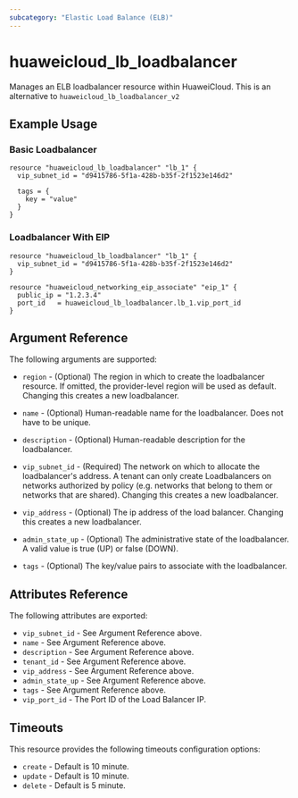 ```yaml
---
subcategory: "Elastic Load Balance (ELB)"
---
```


# huaweicloud\_lb\_loadbalancer

Manages an ELB loadbalancer resource within HuaweiCloud.
This is an alternative to `huaweicloud_lb_loadbalancer_v2`

## Example Usage

### Basic Loadbalancer

```hcl
resource "huaweicloud_lb_loadbalancer" "lb_1" {
  vip_subnet_id = "d9415786-5f1a-428b-b35f-2f1523e146d2"

  tags = {
    key = "value"
  }
}
```

### Loadbalancer With EIP

```hcl
resource "huaweicloud_lb_loadbalancer" "lb_1" {
  vip_subnet_id = "d9415786-5f1a-428b-b35f-2f1523e146d2"
}

resource "huaweicloud_networking_eip_associate" "eip_1" {
  public_ip = "1.2.3.4"
  port_id   = huaweicloud_lb_loadbalancer.lb_1.vip_port_id
}
```

## Argument Reference

The following arguments are supported:

* `region` - (Optional) The region in which to create the loadbalancer resource.
    If omitted, the provider-level region will be used as default.
    Changing this creates a new loadbalancer.

* `name` - (Optional) Human-readable name for the loadbalancer. Does not have
    to be unique.

* `description` - (Optional) Human-readable description for the loadbalancer.

* `vip_subnet_id` - (Required) The network on which to allocate the
    loadbalancer's address. A tenant can only create Loadbalancers on networks
    authorized by policy (e.g. networks that belong to them or networks that
    are shared).  Changing this creates a new loadbalancer.

* `vip_address` - (Optional) The ip address of the load balancer.
    Changing this creates a new loadbalancer.

* `admin_state_up` - (Optional) The administrative state of the loadbalancer.
    A valid value is true (UP) or false (DOWN).

* `tags` - (Optional) The key/value pairs to associate with the loadbalancer.

## Attributes Reference

The following attributes are exported:

* `vip_subnet_id` - See Argument Reference above.
* `name` - See Argument Reference above.
* `description` - See Argument Reference above.
* `tenant_id` - See Argument Reference above.
* `vip_address` - See Argument Reference above.
* `admin_state_up` - See Argument Reference above.
* `tags` - See Argument Reference above.
* `vip_port_id` - The Port ID of the Load Balancer IP.

## Timeouts
This resource provides the following timeouts configuration options:
- `create` - Default is 10 minute.
- `update` - Default is 10 minute.
- `delete` - Default is 5 minute.
